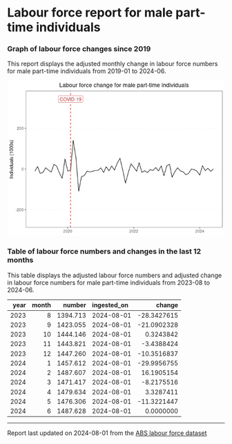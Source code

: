 Labour force report for male part-time individuals
================

### Graph of labour force changes since 2019

This report displays the adjusted monthly change in labour force numbers
for male part-time individuals from 2019-01 to 2024-06.

![](male_part-time_report_files/figure-gfm/unnamed-chunk-2-1.png)<!-- -->

### Table of labour force numbers and changes in the last 12 months

This table displays the adjusted labour force numbers and adjusted
change in labour force numbers for male part-time individuals from
2023-08 to 2024-06.

| year | month |   number | ingested_on |      change |
|-----:|------:|---------:|:------------|------------:|
| 2023 |     8 | 1394.713 | 2024-08-01  | -28.3427615 |
| 2023 |     9 | 1423.055 | 2024-08-01  | -21.0902328 |
| 2023 |    10 | 1444.146 | 2024-08-01  |   0.3243842 |
| 2023 |    11 | 1443.821 | 2024-08-01  |  -3.4388424 |
| 2023 |    12 | 1447.260 | 2024-08-01  | -10.3516837 |
| 2024 |     1 | 1457.612 | 2024-08-01  | -29.9956755 |
| 2024 |     2 | 1487.607 | 2024-08-01  |  16.1905154 |
| 2024 |     3 | 1471.417 | 2024-08-01  |  -8.2175516 |
| 2024 |     4 | 1479.634 | 2024-08-01  |   3.3287411 |
| 2024 |     5 | 1476.306 | 2024-08-01  | -11.3221447 |
| 2024 |     6 | 1487.628 | 2024-08-01  |   0.0000000 |

------------------------------------------------------------------------

Report last updated on 2024-08-01 from the [ABS labour force
dataset](https://www.abs.gov.au/statistics/labour/employment-and-unemployment/labour-force-australia/latest-release)
